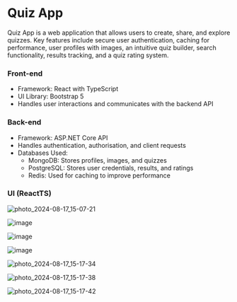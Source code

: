 # Quiz App
Quiz App is a web application that allows users to create, share, and explore quizzes. Key features include secure user authentication, caching for performance, user profiles with images, an intuitive quiz builder, search functionality, results tracking, and a quiz rating system.

### Front-end
- Framework: React with TypeScript
- UI Library: Bootstrap 5
- Handles user interactions and communicates with the backend API

### Back-end
- Framework: ASP.NET Core API
- Handles authentication, authorisation, and client requests
- Databases Used:
  - MongoDB: Stores profiles, images, and quizzes
  - PostgreSQL: Stores user credentials, results, and ratings
  - Redis: Used for caching to improve performance

### UI (ReactTS)
![photo_2024-08-17_15-07-21](https://github.com/user-attachments/assets/328e8280-dc57-4147-936d-7fc732c36bf2)

![image](https://github.com/Quoterlock/QuizzesWebApp/assets/109076089/9d702fb8-0771-4dc8-81a6-32d5355fdd07)

![image](https://github.com/Quoterlock/QuizzesWebApp/assets/109076089/928b0a95-00c2-40cb-82ce-7c8db33c34fa)

![image](https://github.com/Quoterlock/QuizzesWebApp/assets/109076089/ae3eb191-51b5-42a2-b289-af924131f371)

![photo_2024-08-17_15-17-34](https://github.com/user-attachments/assets/c6eb3f2f-e69d-43f4-bca8-a9416bec24bd)

![photo_2024-08-17_15-17-38](https://github.com/user-attachments/assets/741dc739-a8ea-42cf-97b1-f3f924bf6767)

![photo_2024-08-17_15-17-42](https://github.com/user-attachments/assets/6de8219a-c2bc-499e-ba36-f00fbabcf03b)

